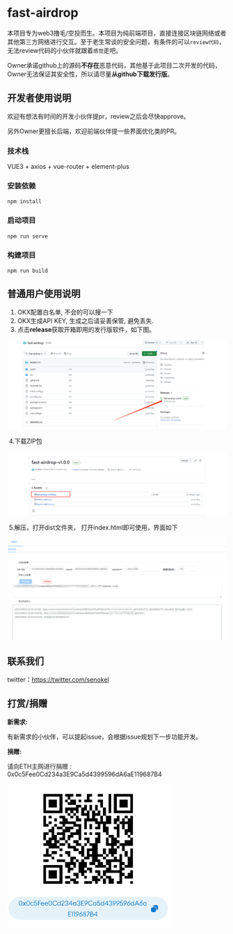 # fast-airdrop

本项目专为web3撸毛/空投而生。本项目为纯前端项目，直接连接区块链网络或者其他第三方网络进行交互。至于老生常谈的安全问题，有条件的可以`review代码`，无法review代码的小伙伴就跟着`感觉`走吧。

Owner承诺github上的源码**不存在**恶意代码，其他基于此项目二次开发的代码，Owner无法保证其安全性，所以请尽量**从github下载发行版**。

## 开发者使用说明

欢迎有想法有时间的开发小伙伴提pr，review之后会尽快approve。

另外Owner更擅长后端，欢迎前端伙伴提一些界面优化类的PR。

### 技术栈

VUE3 + axios + vue-router + element-plus

### 安装依赖

```
npm install
```

### 启动项目

```
npm run serve
```

### 构建项目
```
npm run build
```

## 普通用户使用说明

1. OKX配置白名单, 不会的可以搜一下
2. OKX生成API KEY, 生成之后请妥善保管, 避免丢失.
3. 点击**release**获取开箱即用的发行版软件，如下图。

![1693679293231](https://github.com/AceSen/picture/blob/main/fast-airdrop/release.png)

​    4.下载ZIP包

![1693679353548](https://github.com/AceSen/picture/blob/main/fast-airdrop/releasezip.png)

​    5.解压，打开dist文件夹， 打开index.html即可使用，界面如下

![1693678010502](https://github.com/AceSen/picture/blob/main/fast-airdrop/okxpage.png)



## 联系我们

twitter：https://twitter.com/senokel



## 打赏/捐赠

**新需求:**

有新需求的小伙伴，可以提起issue，会根据issue规划下一步功能开发。

**捐赠:**

请向ETH主网进行捐赠 : 0x0c5Fee0Cd234a3E9Ca5d4399596dA6aE119687B4

![1693679854690](https://github.com/AceSen/picture/blob/main/fast-airdrop/address.jpg)
